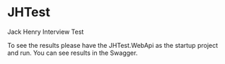 # JHTest
 Jack Henry Interview Test

To see the results please have the JHTest.WebApi as the startup project and run. You can see results in the Swagger.

